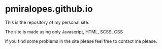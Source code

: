 # pmiralopes.github.io
This is the repository of my personal site.

The site is made using only Javascript, HTML, SCSS, CSS

If you find some problems in the site please feel free to contact me please.
